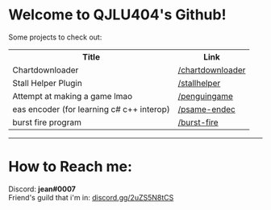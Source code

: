 <!DOCTYPE html>
<html>
  <head>
    <link rel="stylesheet" href="style.css">
  </head>
  <body>
    <div class="header">
      <h1>
        Welcome to QJLU404's Github!
      </h1>
    </div>
    <p id="mainp">
      Some projects to check out:
    </p>
    <div class="footer">
       <table>
        <tr>
          <th>
            Title
          </th>
          <th>
            Link
          </th>
        </tr>
         <tr>
          <td>
            Chartdownloader
           </td>
          <td>
            <a href=https://github.com/qjlu404/chartdownloader>/chartdownloader</a>
           </td>   
        </tr>
        <tr>
          <td>
            Stall Helper Plugin
          </td>
          <td>
            <a href="https://github.com/qjlu404/stallhelper">/stallhelper</a>
          </td>
        </tr>
        <tr>
          <td>
            Attempt at making a game lmao
          </td>
          <td>
            <a href="https://github.com/qjlu404/penguingame">/penguingame</a>
          </td>
        </tr>
         <tr>
           <td>
             eas encoder (for learning c# c++ interop)
           </td>
           <td>
             <a href="https://github.com/qjlu404/psame-endec">/psame-endec</a>
           </td>
         </tr>
         <tr>
           <td>
             burst fire program
           </td>
           <td>
             <a href="https://github.com/qjlu404/burst-fire"> /burst-fire </a>
           </td>
         </tr>
      </table>
      <hr>
      <h1>
        How to Reach me: 
      </h1>
      <p>
        Discord: <strong>jean#0007</strong><br>
        Friend's guild that i'm in: <a href="https://discord.gg/2uZS5N8tCS">discord.gg/2uZS5N8tCS</a>
      </p>
    </div>
  </body>
</html>
